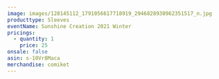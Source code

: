 ```yaml
---
image: images/128145112_1791056617718919_2946828930962351517_n.jpg
producttype: Sleeves
eventName: Sunshine Creation 2021 Winter
pricings:
  - quantity: 1
    price: 25
onsale: false
asin: s-10Vr8Maca
merchandise: comiket
---
```

